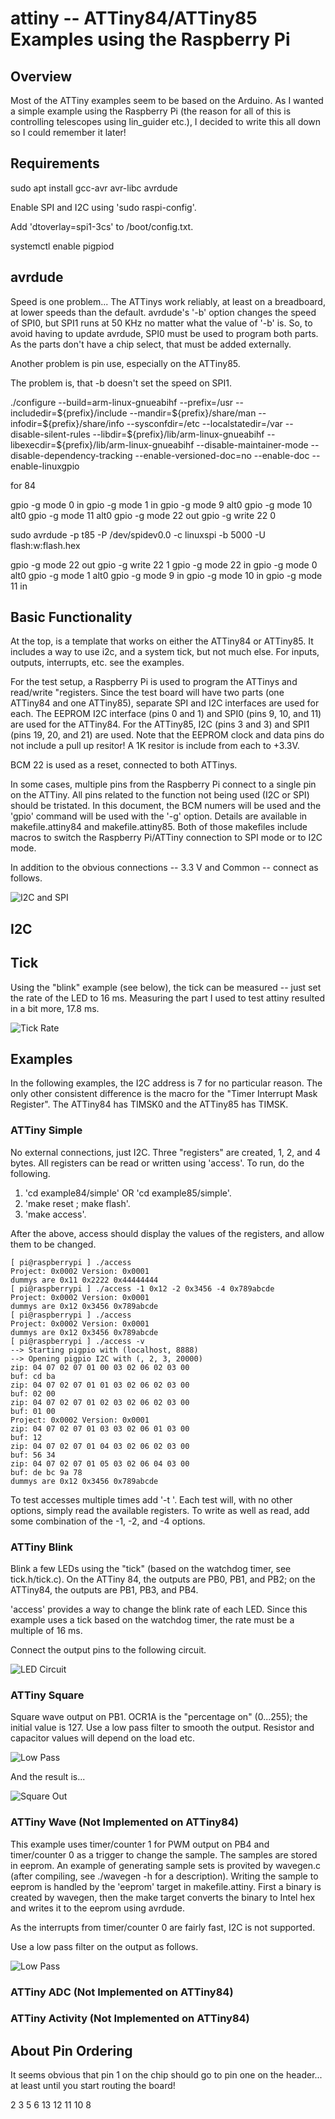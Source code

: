 # attiny -- ATTiny84/ATTiny85 Examples using the Raspberry Pi #

## Overview ##

Most of the ATTiny examples seem to be based on the Arduino.  As I
wanted a simple example using the Raspberry Pi (the reason for all of
this is controlling telescopes using lin_guider etc.), I decided to
write this all down so I could remember it later!

## Requirements ##

sudo apt install gcc-avr avr-libc avrdude

Enable SPI and I2C using 'sudo raspi-config'.

Add 'dtoverlay=spi1-3cs' to /boot/config.txt.

systemctl enable pigpiod

## avrdude ##

Speed is one problem... The ATTinys work reliably, at least on a
breadboard, at lower speeds than the default. avrdude's '-b' option
changes the speed of SPI0, but SPI1 runs at 50 KHz no matter what the
value of '-b' is. So, to avoid having to update avrdude, SPI0 must be
used to program both parts. As the parts don't have a chip select,
that must be added externally.

Another problem is pin use, especially on the ATTiny85.

The problem is, that -b doesn't set the speed on SPI1.

./configure --build=arm-linux-gnueabihf --prefix=/usr --includedir=\${prefix}/include --mandir=\${prefix}/share/man --infodir=\${prefix}/share/info --sysconfdir=/etc --localstatedir=/var --disable-silent-rules --libdir=\${prefix}/lib/arm-linux-gnueabihf --libexecdir=\${prefix}/lib/arm-linux-gnueabihf --disable-maintainer-mode --disable-dependency-tracking --enable-versioned-doc=no --enable-doc --enable-linuxgpio

for 84

gpio -g mode 0 in
gpio -g mode 1 in
gpio -g mode 9 alt0
gpio -g mode 10 alt0
gpio -g mode 11 alt0
gpio -g mode 22 out
gpio -g write 22 0


sudo avrdude -p t85 -P /dev/spidev0.0 -c linuxspi -b 5000 -U flash:w:flash.hex

gpio -g mode 22 out
gpio -g write 22 1
gpio -g mode 22 in
gpio -g mode 0 alt0
gpio -g mode 1 alt0
gpio -g mode 9 in
gpio -g mode 10 in
gpio -g mode 11 in


## Basic Functionality ##

At the top, is a template that works on either the ATTiny84 or
ATTiny85.  It includes a way to use i2c, and a system tick, but not
much else.  For inputs, outputs, interrupts, etc. see the examples.

For the test setup, a Raspberry Pi is used to program the ATTinys and
read/write "registers.  Since the test board will have two parts (one
ATTiny84 and one ATTiny85), separate SPI and I2C interfaces are used
for each.  The EEPROM I2C interface (pins 0 and 1) and SPI0 (pins 9,
10, and 11) are used for the ATTiny84.  For the ATTiny85, I2C (pins 3
and 3) and SPI1 (pins 19, 20, and 21) are used.  Note that the EEPROM
clock and data pins do not include a pull up resitor!  A 1K resitor is
include from each to +3.3V.

BCM 22 is used as a reset, connected to both ATTinys.

In some cases, multiple pins from the Raspberry Pi connect to a single
pin on the ATTiny.  All pins related to the function not being used
(I2C or SPI) should be tristated.  In this document, the BCM numers
will be used and the 'gpio' command will be used with the '-g' option.
Details are available in makefile.attiny84 and makefile.attiny85.
Both of those makefiles include macros to switch the Raspberry
Pi/ATTiny connection to SPI mode or to I2C mode.

In addition to the obvious connections -- 3.3 V and Common -- connect
as follows.

![I2C and SPI](images/i2candspi.png)

## I2C ##

## Tick ##

Using the "blink" example (see below), the tick can be measured -- just set the rate of the LED to 16 ms.  Measuring the part I used to test attiny resulted in a bit more, 17.8 ms.

![Tick Rate](images/tickrate.bmp)

## Examples ##

In the following examples, the I2C address is 7 for no particular
reason.  The only other consistent difference is the macro for the
"Timer Interrupt Mask Register".  The ATTiny84 has TIMSK0 and the
ATTiny85 has TIMSK.

### ATTiny Simple ###

No external connections, just I2C.  Three "registers" are created, 1,
2, and 4 bytes.  All registers can be read or written using 'access'.
To run, do the following.

1. 'cd example84/simple' OR 'cd example85/simple'.
2. 'make reset ; make flash'.
3. 'make access'.

After the above, access should display the values of the registers,
and allow them to be changed.

```text
[ pi@raspberrypi ] ./access
Project: 0x0002 Version: 0x0001
dummys are 0x11 0x2222 0x44444444
[ pi@raspberrypi ] ./access -1 0x12 -2 0x3456 -4 0x789abcde
Project: 0x0002 Version: 0x0001
dummys are 0x12 0x3456 0x789abcde
[ pi@raspberrypi ] ./access
Project: 0x0002 Version: 0x0001
dummys are 0x12 0x3456 0x789abcde
[ pi@raspberrypi ] ./access -v
--> Starting pigpio with (localhost, 8888)
--> Opening pigpio I2C with (, 2, 3, 20000)
zip: 04 07 02 07 01 00 03 02 06 02 03 00 
buf: cd ba 
zip: 04 07 02 07 01 01 03 02 06 02 03 00 
buf: 02 00 
zip: 04 07 02 07 01 02 03 02 06 02 03 00 
buf: 01 00 
Project: 0x0002 Version: 0x0001
zip: 04 07 02 07 01 03 03 02 06 01 03 00 
buf: 12 
zip: 04 07 02 07 01 04 03 02 06 02 03 00 
buf: 56 34 
zip: 04 07 02 07 01 05 03 02 06 04 03 00 
buf: de bc 9a 78 
dummys are 0x12 0x3456 0x789abcde
```

To test accesses multiple times add '-t <number>'. Each test will,
with no other options, simply read the available registers. To write
as well as read, add some combination of the -1, -2, and -4 options.

### ATTiny Blink ###

Blink a few LEDs using the "tick" (based on the watchdog timer, see
tick.h/tick.c).  On the ATTiny 84, the outputs are PB0, PB1, and PB2;
on the ATTiny84, the outputs are PB1, PB3, and PB4.

'access' provides a way to change the blink rate of each LED.  Since
this example uses a tick based on the watchdog timer, the rate must be
a multiple of 16 ms.

Connect the output pins to the following circuit.

![LED Circuit](images/led.png)

### ATTiny Square ###

Square wave output on PB1.  OCR1A is the "percentage on" (0...255);
the initial value is 127.  Use a low pass filter to smooth the output.
Resistor and capacitor values will depend on the load etc.

![Low Pass](images/lowpassfordc.png)

And the result is...

![Square Out](images/squareout.bmp)

### ATTiny Wave (Not Implemented on ATTiny84) ###

This example uses timer/counter 1 for PWM output on PB4 and
timer/counter 0 as a trigger to change the sample.  The samples are
stored in eeprom.  An example of generating sample sets is provited by
wavegen.c (after compiling, see ./wavegen -h for a description).
Writing the sample to eeprom is handled by the 'eeprom' target in
makefile.attiny.  First a binary is created by wavegen, then the make
target converts the binary to Intel hex and writes it to the eeprom
using avrdude.

As the interrupts from timer/counter 0 are fairly fast, I2C is not
supported.

Use a low pass filter on the output as follows.

![Low Pass](images/lowpassforwave.png)

### ATTiny ADC (Not Implemented on ATTiny84) ###

### ATTiny Activity (Not Implemented on ATTiny84) ###

## About Pin Ordering ##

It seems obvious that pin 1 on the chip should go to pin one on the header... at least until you start routing the board!

2
3
5
6
13
12
11
10
8
